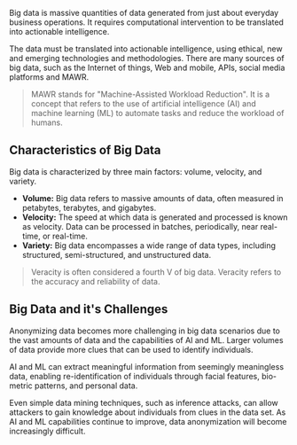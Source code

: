 Big data is massive quantities of data generated from just about everyday business operations. It requires computational intervention to be translated into actionable intelligence.
 
The data must be translated into actionable intelligence, using ethical, new and emerging technologies and methodologies. There are many sources of big data, such as the Internet of things, Web and mobile, APIs, social media platforms and MAWR.

> MAWR stands for "Machine-Assisted Workload Reduction". It is a concept that refers to the use of artificial intelligence (AI) and machine learning (ML) to automate tasks and reduce the workload of humans.
## Characteristics of Big Data
Big data is characterized by three main factors: volume, velocity, and variety.

* **Volume:** Big data refers to massive amounts of data, often measured in petabytes, terabytes, and gigabytes.
* **Velocity:** The speed at which data is generated and processed is known as velocity. Data can be processed in batches, periodically, near real-time, or real-time.
* **Variety:** Big data encompasses a wide range of data types, including structured, semi-structured, and unstructured data.

> Veracity is often considered a fourth V of big data. Veracity refers to the accuracy and reliability of data. 

## Big Data and it's Challenges

Anonymizing data becomes more challenging in big data scenarios due to the vast amounts of data and the capabilities of AI and ML. Larger volumes of data provide more clues that can be used to identify individuals. 

AI and ML can extract meaningful information from seemingly meaningless data, enabling re-identification of individuals through facial features, bio-metric patterns, and personal data.

Even simple data mining techniques, such as inference attacks, can allow attackers to gain knowledge about individuals from clues in the data set. As AI and ML capabilities continue to improve, data anonymization will become increasingly difficult.